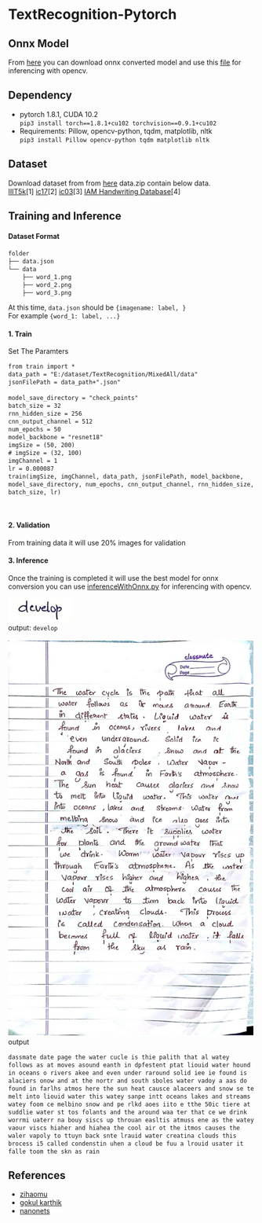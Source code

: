 # TextRecognition-Pytorch 

## Onnx Model
From [here](https://drive.google.com/drive/folders/12S3AVgnK-hnjQvKHNyTiTIEIm_5MA7G3?usp=sharing) you can download onnx converted model and use this [file](https://github.com/sartaj0/TextRecognition-Pytorch/blob/main/inferenceWithOnnx.py) for inferencing with opencv. 

## Dependency 
- pytorch 1.8.1, CUDA 10.2 <br> `pip3 install torch==1.8.1+cu102 torchvision==0.9.1+cu102` 
- Requirements: Pillow, opencv-python, tqdm, matplotlib, nltk <br> `pip3 install Pillow opencv-python tqdm matplotlib nltk` 


## Dataset 
Download dataset from from [here](https://drive.google.com/drive/folders/1SGNmiD6FvZFS3Qjk5DILIQFTFi_vSx0g?usp=sharing)
data.zip contain below data. <br> 
[IIIT5k](http://cvit.iiit.ac.in/projects/SceneTextUnderstanding/IIIT5K.html)[1] [ic17](https://rrc.cvc.uab.es/?ch=8)[2] [ic03](http://www.iapr-tc11.org/mediawiki/index.php/ICDAR_2003_Robust_Reading_Competitions)[3] [IAM Handwriting Database](https://fki.tic.heia-fr.ch/databases/iam-handwriting-database)[4]


## Training and Inference 

#### Dataset Format 
```
folder
├── data.json
└── data
    ├── word_1.png
    ├── word_2.png
    ├── word_3.png
```

At this time, `data.json` should be `{imagename: label, }` <br> 
For example `{word_1: label, ...}` <br>
#### 1. Train 

Set The Paramters 
```
from train import *
data_path = "E:/dataset/TextRecognition/MixedAll/data"
jsonFilePath = data_path+".json"

model_save_directory = "check_points"
batch_size = 32
rnn_hidden_size = 256
cnn_output_channel = 512
num_epochs = 50
model_backbone = "resnet18"
imgSize = (50, 200)
# imgSize = (32, 100)
imgChannel = 1
lr = 0.000087
train(imgSize, imgChannel, data_path, jsonFilePath, model_backbone, model_save_directory, num_epochs, cnn_output_channel, rnn_hidden_size, batch_size, lr)
```
<br>

#### 2. Validation 
From training data it will use 20% images for validation <br>


#### 3. Inference 
Once the training is completed it will use the best model for onnx conversion
you can use [inferenceWithOnnx.py](https://github.com/sartaj0/TextRecognition-Pytorch/blob/main/inferenceWithOnnx.py) for inferencing with opencv. 

![](https://github.com/sartaj0/GIfs/blob/main/2.jpg) <br> 
output: `develop` <br> 

<img src="https://github.com/sartaj0/GIfs/blob/main/q.jpg" width="500" title="failure cases"> <br>
output <br> 
```
dassmate date page the water cucle is thie palith that al watey follows as at moves asound eanth in dpfestent ptat liouid water hound in oceans o rivers akee and even under raround solid iee ie found is alaciers onow and at the nortr and south sboles water vadoy a aas do found in farlhs atmos here the sun heat causce alaceers and snow se te melt into liouid water this watey sanpe intt oceans lakes and streams watey foom ce melbino snow and pe rlkd aoes iito e tthe 50ic tiere at suddlie water st tos folants and the around waa ter that ce we drink worrmi uaterr na bouy siscs up throuan easltis atmuss ene as the watey vaour viscs hiaher and hiahea the cool air ot the itmos causes the waler vapoly to ttuyn back snte lrauid water creatina clouds this brocess i5 called condenstin uhen a cloud be fuu a lrouid usater it falle toom the skn as rain
```


## References

- [zihaomu](https://github.com/zihaomu/deep-text-recognition-benchmark) 
- [gokul karthik](https://www.kaggle.com/gokulkarthik/captcha-text-recognition-using-crnn-in-pytorch) 
- [nanonets](https://nanonets.com/blog/deep-learning-ocr/) 